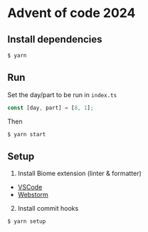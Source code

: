 # Advent of code 2024

## Install dependencies
```bash
$ yarn
```

## Run

Set the day/part to be run in `index.ts`
```ts
const [day, part] = [8, 1];
```
Then
```bash
$ yarn start
```

## Setup

1. Install Biome extension (linter & formatter)

- [VSCode](https://marketplace.visualstudio.com/items?itemName=biomejs.biome) 
- [Webstorm](https://plugins.jetbrains.com/plugin/22761-biome)

2. Install commit hooks
```bash
$ yarn setup
```
